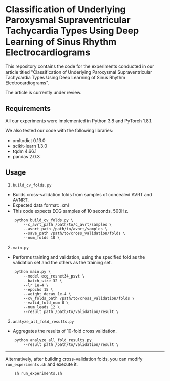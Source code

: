 # Classification of Underlying Paroxysmal Supraventricular Tachycardia Types Using Deep Learning of Sinus Rhythm Electrocardiograms

This repository contains the code for the experiments conducted in our article titled "Classification of Underlying Paroxysmal Supraventricular Tachycardia Types Using Deep Learning of Sinus Rhythm Electrocardiograms".

The article is currently under review.

## Requirements
All our experiments were implemented in Python 3.8 and PyTorch 1.8.1.

We also tested our code with the following libraries:
- xmltodict 0.13.0
- scikit-learn 1.3.0
- tqdm 4.66.1
- pandas 2.0.3

## Usage
1. `build_cv_folds.py`
- Builds cross-validation folds from samples of concealed AVRT and AVNRT.
- Expected data format: .xml
- This code expects ECG samples of 10 seconds, 500Hz.

```
    python build_cv_folds.py \
        --c_avrt_path /path/to/c_avrt/samples \
        --avnrt_path /path/to/avnrt/samples \
        --save_path /path/to/cross_validation/folds \
        --num_folds 10 \
```

2. `main.py`
- Performs training and validation, using the specified fold as the validation set and the others as the training set.
```
    python main.py \
        --model ecg_resnet34_psvt \
        --batch_size 32 \
        --lr 1e-4 \
        --epochs 15 \
        --weight_decay 1e-4 \
        --cv_folds_path /path/to/cross_validation/folds \
        --valid_fold_num 0 \
        --num_leads 12 \
        --result_path /path/to/validation/result \
```

3. `analyze_all_fold_results.py`
- Aggregates the results of 10-fold cross validation.
```
    python analyze_all_fold_results.py
        --result_path /path/to/validation/result \
```

---

Alternatively, after building cross-validation folds, you can modify `run_experiments.sh` and execute it.
```
    sh run_experiments.sh
```

